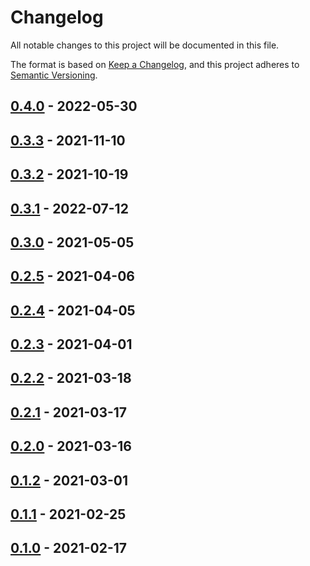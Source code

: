 # Changelog

All notable changes to this project will be documented in this file.

The format is based on [Keep a Changelog][web-changelog],
and this project adheres to [Semantic Versioning][web-semver].


## [0.4.0][changes-0.4.0] - 2022-05-30

## [0.3.3][changes-0.3.3] - 2021-11-10

## [0.3.2][changes-0.3.2] - 2021-10-19

## [0.3.1][changes-0.3.1] - 2022-07-12

## [0.3.0][changes-0.3.0] - 2021-05-05

## [0.2.5][changes-0.2.5] - 2021-04-06

## [0.2.4][changes-0.2.4] - 2021-04-05

## [0.2.3][changes-0.2.3] - 2021-04-01

## [0.2.2][changes-0.2.2] - 2021-03-18

## [0.2.1][changes-0.2.1] - 2021-03-17

## [0.2.0][changes-0.2.0] - 2021-03-16

## [0.1.2][changes-0.1.2] - 2021-03-01

## [0.1.1][changes-0.1.1] - 2021-02-25

## [0.1.0][changes-0.1.0] - 2021-02-17


[changes-0.4.0]: https://github.com/dialect-map/dialect-map-io/compare/v0.3.3...v0.4.0
[changes-0.3.3]: https://github.com/dialect-map/dialect-map-io/compare/v0.3.2...v0.3.3
[changes-0.3.2]: https://github.com/dialect-map/dialect-map-io/compare/v0.3.1...v0.3.2
[changes-0.3.1]: https://github.com/dialect-map/dialect-map-io/compare/v0.3.0...v0.3.1
[changes-0.3.0]: https://github.com/dialect-map/dialect-map-io/compare/v0.2.5...v0.3.0
[changes-0.2.5]: https://github.com/dialect-map/dialect-map-io/compare/v0.2.4...v0.2.5
[changes-0.2.4]: https://github.com/dialect-map/dialect-map-io/compare/v0.2.3...v0.2.4
[changes-0.2.3]: https://github.com/dialect-map/dialect-map-io/compare/v0.2.2...v0.2.3
[changes-0.2.2]: https://github.com/dialect-map/dialect-map-io/compare/v0.2.1...v0.2.2
[changes-0.2.1]: https://github.com/dialect-map/dialect-map-io/compare/v0.2.0...v0.2.1
[changes-0.2.0]: https://github.com/dialect-map/dialect-map-io/compare/v0.1.2...v0.2.0
[changes-0.1.2]: https://github.com/dialect-map/dialect-map-io/compare/v0.1.1...v0.1.2
[changes-0.1.1]: https://github.com/dialect-map/dialect-map-io/compare/v0.1.0...v0.1.1
[changes-0.1.0]: https://github.com/dialect-map/dialect-map-io/releases/tag/v0.1.0

[web-changelog]: https://keepachangelog.com/en/1.0.0/
[web-semver]: https://semver.org/spec/v2.0.0.html

